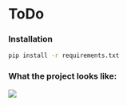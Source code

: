 # ToDo
### Installation
```cmd
pip install -r requirements.txt
```
### What the project looks like:
<image src="https://github.com/ShaneWD/ToDo/blob/master/ToDo-demo.gif">
  
